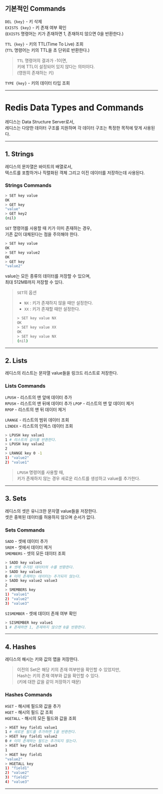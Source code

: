 ## 기본적인 Commands

`DEL {key}` - 키 삭제  
`EXISTS {key}` - 키 존재 여부 확인  
(`EXISTS` 명령어는 키가 존재하면 1, 존재하지 않으면 0을 반환한다.)

`TTL {key}` - 키의 TTL(Time To Live) 조회  
(`TTL` 명령어는 키의 TTL을 초 단위로 반환한다.)  

> `TTL` 명령어의 결과가 -1이면,  
> 키에 TTL이 설정되어 있지 않다는 의미이다.  
> (영원히 존재하는 키)

`TYPE {key}` - 키의 데이터 타입 조회

---

# Redis Data Types and Commands

레디스는 Data Structure Server로서,  
레디스는 다양한 데이터 구조를 지원하며 각 데이터 구조는 특정한 목적에 맞게 사용된다.

---

## 1. Strings

레디스의 문자열은 바이트의 배열로서,  
텍스트를 포함하거나 직렬화된 객체 그리고 이진 데이터를 저장하는데 사용된다.

### Strings Commands

```bash
> SET key value
OK
> GET key
"value"
> GET key2
(nil)
```

`SET` 명령어를 사용할 때 키가 이미 존재하는 경우,  
기존 값이 대체된다는 점을 주의해야 한다.

```bash
> SET key value
OK
> SET key value2
OK
> GET key
"value2"
```

value는 모든 종류의 데이터를 저장할 수 있으며,  
최대 512MB까지 저장할 수 있다.

> `SET`의 옵션  
> 
> - `NX` : 키가 존재하지 않을 때만 설정한다.
> - `XX` : 키가 존재할 때만 설정한다.
> 
> ```bash
> > SET key value NX
> OK
> > SET key value XX
> OK
> > SET key value NX
> (nil)
> ```

---

## 2. Lists

레디스의 리스트는 문자열 value들을 링크드 리스트로 저장한다.

### Lists Commands

`LPUSH` - 리스트의 맨 앞에 데이터 추가  
`RPUSH` - 리스트의 맨 뒤에 데이터 추가
`LPOP` - 리스트의 맨 앞 데이터 제거  
`RPOP` - 리스트의 맨 뒤 데이터 제거

`LRANGE` - 리스트의 범위 데이터 조회  
`LINDEX` - 리스트의 인덱스 데이터 조회

```bash
> LPUSH key value1
1 # 리스트의 길이를 반환한다.
> LPUSH key value2
2
> LRANGE key 0 -1
1) "value2"
2) "value1"
```

> `LPUSH` 명령어를 사용할 때,  
> 키가 존재하지 않는 경우 새로운 리스트를 생성하고 value를 추가한다.

---

## 3. Sets

레디스의 셋은 유니크한 문자열 value들을 저장한다.  
셋은 중복된 데이터를 허용하지 않으며 순서가 없다.

### Sets Commands

`SADD` - 셋에 데이터 추가  
`SREM` - 셋에서 데이터 제거  
`SMEMBERS` - 셋의 모든 데이터 조회

```bash
> SADD key value1
1 # 셋에 추가된 데이터의 수를 반환한다.
> SADD key value1
0 # 이미 존재하는 데이터는 추가되지 않는다.
> SADD key value2 value3
2
> SMEMBERS key
1) "value1"
2) "value2"
3) "value3"
```

`SISMEMBER` - 셋에 데이터 존재 여부 확인

```bash
> SISMEMBER key value1
1 # 존재하면 1, 존재하지 않으면 0을 반환한다.
```

---

## 4. Hashes

레디스의 해시는 키와 값의 맵을 저장한다.

> 이전의 Set은 해당 키의 존재 여부만을 확인할 수 있었지만,  
> Hash는 키의 존재 여부와 값을 확인할 수 있다.  
> (키에 대한 값을 같이 저장하기 때문)

### Hashes Commands

`HSET` - 해시에 필드와 값을 추가  
`HGET` - 해시의 필드 값 조회  
`HGETALL` - 해시의 모든 필드와 값을 조회

```bash
> HSET key field1 value1
1 # 새로운 필드를 추가하면 1을 반환한다.
> HSET key field1 value2
0 # 이미 존재하는 필드는 추가되지 않는다.
> HSET key field2 value3
1
> HGET key field1
"value2"
> HGETALL key
1) "field1"
2) "value2"
3) "field2"
4) "value3"
```

---